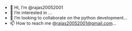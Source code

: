 - 👋 Hi, I’m @rajas20052001
- 👀 I’m interested in ...
- 💞️ I’m looking to collaborate on the python development...
- 📫 How to reach me @rajas20052001@gmail.com...

<!---
rajas20052001/rajas20052001 is a ✨ special ✨ repository because its `README.md` (this file) appears on your GitHub profile.
You can click the Preview link to take a look at your changes.
--->
